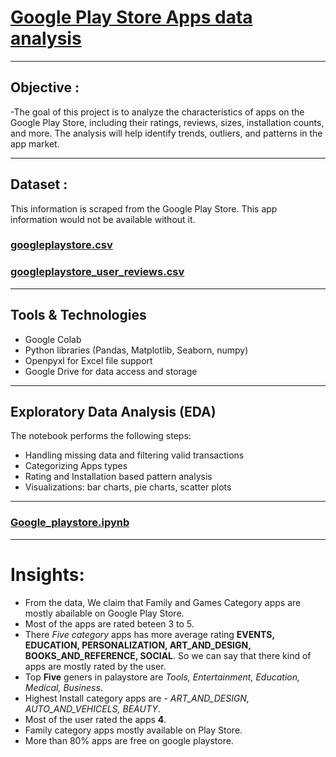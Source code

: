 # [Google Play Store Apps data analysis](https://github.com/santra051/analytiq/tree/main/Analysis%20Google%20Playstore%20Apps)
---
## Objective :
 -The goal of this project is to analyze the characteristics of apps on the Google Play Store, including their ratings, reviews, sizes, installation counts, and more. The analysis will help identify trends, outliers, and patterns in the app market.

---
## Dataset : 
This information is scraped from the Google Play Store. This app information would not be available without it.
### [googleplaystore.csv](https://github.com/santra051/analytiq/blob/main/Analysis%20Google%20Playstore%20Apps/googleplaystore.csv)
### [googleplaystore_user_reviews.csv](https://github.com/santra051/analytiq/blob/main/Analysis%20Google%20Playstore%20Apps/googleplaystore_user_reviews.csv)

---
## Tools & Technologies
- Google Colab
- Python libraries (Pandas, Matplotlib, Seaborn, numpy)
- Openpyxl for Excel file support
- Google Drive for data access and storage

---
##  Exploratory Data Analysis (EDA)

The notebook performs the following steps:

- Handling missing data and filtering valid transactions
- Categorizing Apps types
- Rating and Installation based pattern analysis
- Visualizations: bar charts, pie charts, scatter plots
---
### [Google_playstore.ipynb](https://github.com/santra051/analytiq/blob/main/Analysis%20Google%20Playstore%20Apps/Google_Playstore.ipynb)

---

# Insights:
- From the data, We claim that Family and Games Category apps are mostly abailable on Google Play Store.
- Most of the apps are rated beteen 3 to 5.
- There *Five category* apps has more average rating **EVENTS, EDUCATION, PERSONALIZATION, ART_AND_DESIGN, BOOKS_AND_REFERENCE, SOCIAL**. So we can say that there kind of apps are mostly rated by the user.
- Top **Five** geners in palaystore are *Tools, Entertainment, Education, Medical, Business*.
- Highest Install category apps are - *ART_AND_DESIGN, AUTO_AND_VEHICELS, BEAUTY*.
- Most of the user rated the apps **4**.
- Family category apps mostly available on Play Store.
- More than 80% apps are free on google playstore.
